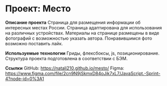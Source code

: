 # Проект: Место

**Описание проекта**
Страница для размещения информации об интересных местах России. Страница адаптирована для использования на различных устройствах. Материалы на странице размещены в виде фотографий с возможностью указать автора. Понравившимся фото возможно поставить лайк.


**Используемые технологии**
Гриды, флексбоксы, js, позиционирование. Структура проекта подготовлена в соответствии с БЭМ. 

**Ссылки**
GitHub: https://natali210.github.io/mesto/ 
Figma: https://www.figma.com/file/2cn9N9jSkmxD84oJik7xL7/JavaScript.-Sprint-4?node-id=0%3A1
